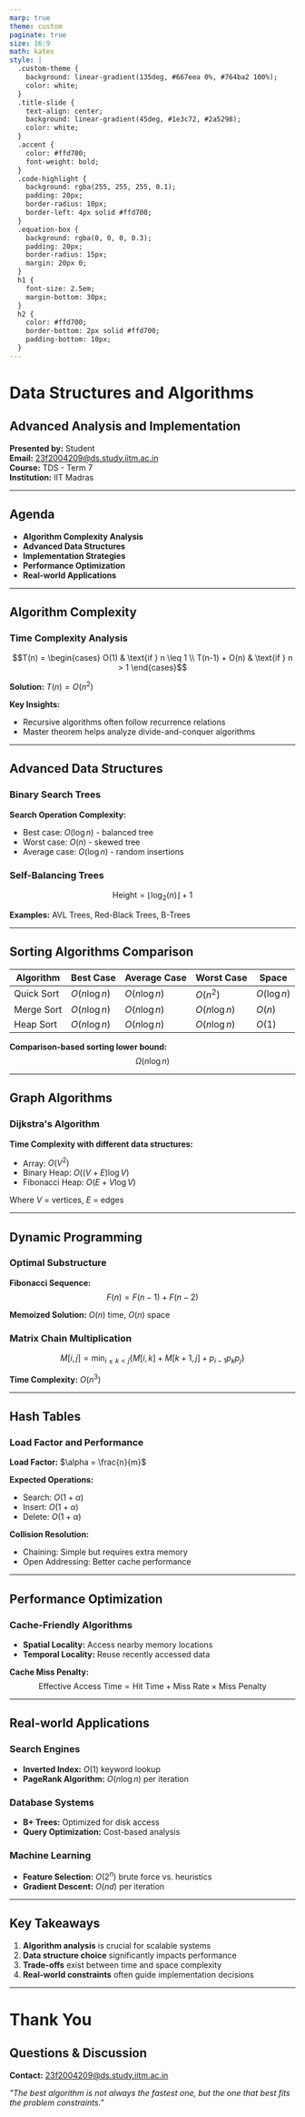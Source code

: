 ```yaml
---
marp: true
theme: custom
paginate: true
size: 16:9
math: katex
style: |
  .custom-theme {
    background: linear-gradient(135deg, #667eea 0%, #764ba2 100%);
    color: white;
  }
  .title-slide {
    text-align: center;
    background: linear-gradient(45deg, #1e3c72, #2a5298);
    color: white;
  }
  .accent {
    color: #ffd700;
    font-weight: bold;
  }
  .code-highlight {
    background: rgba(255, 255, 255, 0.1);
    padding: 20px;
    border-radius: 10px;
    border-left: 4px solid #ffd700;
  }
  .equation-box {
    background: rgba(0, 0, 0, 0.3);
    padding: 20px;
    border-radius: 15px;
    margin: 20px 0;
  }
  h1 {
    font-size: 2.5em;
    margin-bottom: 30px;
  }
  h2 {
    color: #ffd700;
    border-bottom: 2px solid #ffd700;
    padding-bottom: 10px;
  }
---
```


<!-- _class: title-slide -->
<!-- _paginate: false -->

# Data Structures and Algorithms
## Advanced Analysis and Implementation

**Presented by:** Student  
**Email:** <span class="accent">23f2004209@ds.study.iitm.ac.in</span>  
**Course:** TDS - Term 7  
**Institution:** IIT Madras

---

<!-- _class: custom-theme -->

## Agenda

- **Algorithm Complexity Analysis**
- **Advanced Data Structures**
- **Implementation Strategies**
- **Performance Optimization**
- **Real-world Applications**

---

<!-- _backgroundImage: url('https://images.unsplash.com/photo-1518932945647-7a1c969f8be2?w=1920&h=1080&fit=crop') -->
<!-- _color: white -->

## **Algorithm Complexity**

<div class="equation-box">

### Time Complexity Analysis

$$T(n) = \begin{cases} 
O(1) & \text{if } n \leq 1 \\
T(n-1) + O(n) & \text{if } n > 1
\end{cases}$$

**Solution:** $T(n) = O(n^2)$

</div>

**Key Insights:**
- Recursive algorithms often follow recurrence relations
- Master theorem helps analyze divide-and-conquer algorithms

---

## Advanced Data Structures

### Binary Search Trees

<div class="code-highlight">

**Search Operation Complexity:**
- Best case: $O(\log n)$ - balanced tree
- Worst case: $O(n)$ - skewed tree
- Average case: $O(\log n)$ - random insertions

</div>

### Self-Balancing Trees

$$\text{Height} = \lfloor \log_2(n) \rfloor + 1$$

**Examples:** AVL Trees, Red-Black Trees, B-Trees

---

<!-- _backgroundColor: #2c3e50 -->

## Sorting Algorithms Comparison

| Algorithm | Best Case | Average Case | Worst Case | Space |
|-----------|-----------|--------------|------------|-------|
| Quick Sort | $O(n \log n)$ | $O(n \log n)$ | $O(n^2)$ | $O(\log n)$ |
| Merge Sort | $O(n \log n)$ | $O(n \log n)$ | $O(n \log n)$ | $O(n)$ |
| Heap Sort | $O(n \log n)$ | $O(n \log n)$ | $O(n \log n)$ | $O(1)$ |

<div class="equation-box">

**Comparison-based sorting lower bound:**
$$\Omega(n \log n)$$

</div>

---

<!-- _backgroundImage: url('https://images.unsplash.com/photo-1509048191080-d2ade2d7bb20?w=1920&h=1080&fit=crop') -->
<!-- _color: white -->

## **Graph Algorithms**

### Dijkstra's Algorithm

<div class="equation-box">

**Time Complexity with different data structures:**

- Array: $O(V^2)$
- Binary Heap: $O((V + E) \log V)$
- Fibonacci Heap: $O(E + V \log V)$

Where $V$ = vertices, $E$ = edges

</div>

---

## Dynamic Programming

### Optimal Substructure

<div class="code-highlight">

**Fibonacci Sequence:**
$$F(n) = F(n-1) + F(n-2)$$

**Memoized Solution:** $O(n)$ time, $O(n)$ space

</div>

### Matrix Chain Multiplication

$$M[i,j] = \min_{i \leq k < j}\{M[i,k] + M[k+1,j] + p_{i-1}p_k p_j\}$$

**Time Complexity:** $O(n^3)$

---

<!-- _backgroundColor: #34495e -->

## Hash Tables

### Load Factor and Performance

<div class="equation-box">

**Load Factor:** $\alpha = \frac{n}{m}$

**Expected Operations:**
- Search: $O(1 + \alpha)$
- Insert: $O(1 + \alpha)$
- Delete: $O(1 + \alpha)$

</div>

**Collision Resolution:**
- Chaining: Simple but requires extra memory
- Open Addressing: Better cache performance

---

<!-- _backgroundImage: url('https://images.unsplash.com/photo-1551288049-bebda4e38f71?w=1920&h=1080&fit=crop') -->
<!-- _color: white -->

## **Performance Optimization**

### Cache-Friendly Algorithms

- **Spatial Locality:** Access nearby memory locations
- **Temporal Locality:** Reuse recently accessed data

<div class="equation-box">

**Cache Miss Penalty:**
$$\text{Effective Access Time} = \text{Hit Time} + \text{Miss Rate} \times \text{Miss Penalty}$$

</div>

---

## Real-world Applications

### Search Engines
- **Inverted Index:** $O(1)$ keyword lookup
- **PageRank Algorithm:** $O(n \log n)$ per iteration

### Database Systems
- **B+ Trees:** Optimized for disk access
- **Query Optimization:** Cost-based analysis

### Machine Learning
- **Feature Selection:** $O(2^n)$ brute force vs. heuristics
- **Gradient Descent:** $O(nd)$ per iteration

---

<!-- _class: title-slide -->

## Key Takeaways

1. **Algorithm analysis** is crucial for scalable systems
2. **Data structure choice** significantly impacts performance
3. **Trade-offs** exist between time and space complexity
4. **Real-world constraints** often guide implementation decisions

---

<!-- _class: title-slide -->
<!-- _paginate: false -->

# Thank You

## Questions & Discussion

**Contact:** <span class="accent">23f2004209@ds.study.iitm.ac.in</span>

*"The best algorithm is not always the fastest one, but the one that best fits the problem constraints."*
